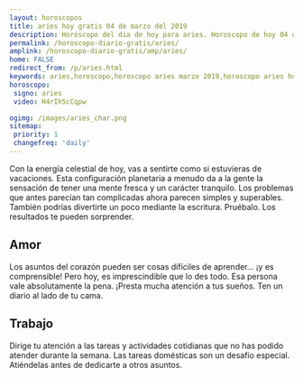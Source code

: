 ```yaml
---
layout: horoscopos
title: aries hoy gratis 04 de marzo del 2019 
description: Horóscopo del dia de hoy para aries. Horoscopo de hoy 04 de marzo del 2019. Las predicciones de amor, trabajo, vida personal gratis.
permalink: /horoscopo-diario-gratis/aries/
amplink: /horoscopo-diario-gratis/amp/aries/
home: FALSE
redirect_from: /p/aries.html
keywords: aries,horoscopo,horoscopo aries marzo 2019,horoscopo aries hoy,tarot aries marzo 2019,horoscopo aries,tarot aries hoy,horoscopo de hoy,horoscopo diario,tarot del amor,horoscopo de hoy aries,horoscopo diario del tarot, Horoscopo de hoy aries 04 de marzo del 2019,horóscopo del día,signos zodiacales 2019, el horoscopo de hoy
horoscopo:
 signo: aries
 video: H4rIh5cCqpw

ogimg: /images/aries_char.png
sitemap:
 priority: 1
 changefreq: 'daily'
---
```



Con la energía celestial de hoy, vas a sentirte como si estuvieras de vacaciones. Esta configuración planetaria a menudo da a la gente la sensación de tener una mente fresca y un carácter tranquilo. Los problemas que antes parecían tan complicadas ahora parecen simples y superables. También podrías divertirte un poco mediante la escritura. Pruébalo. Los resultados te pueden sorprender.

## Amor

Los asuntos del corazón pueden ser cosas difíciles de aprender... ¡y es comprensible! Pero hoy, es imprescindible que lo des todo. Esa persona vale absolutamente la pena. ¡Presta mucha atención a tus sueños. Ten un diario al lado de tu cama.

## Trabajo

Dirige tu atención a las tareas y actividades cotidianas que no has podido atender durante la semana. Las tareas domésticas son un desafío especial. Atiéndelas antes de dedicarte a otros asuntos.